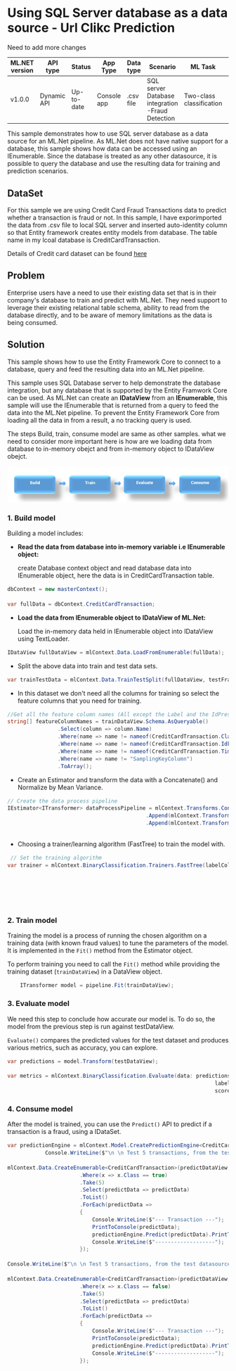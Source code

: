 #  Using SQL Server database as a data source - Url Clikc Prediction
Need to add more changes

| ML.NET version | API type          | Status                        | App Type    | Data type | Scenario            | ML Task                   | Algorithms                  |
|----------------|-------------------|-------------------------------|-------------|-----------|---------------------|---------------------------|-----------------------------|
| v1.0.0           | Dynamic API | Up-to-date | Console app | .csv file | SQL server Database integration -Fraud Detection | Two-class classification | FastTree Binary Classification |


This sample demonstrates how to use SQL server database as a data source for an ML.Net pipeline. As ML.Net does not have native support for a database, this sample shows how data can be accessed using an IEnumerable. Since the database is treated as any other datasource, it is possible to query the database and use the resulting data for training and prediction scenarios.

## DataSet

For this sample we are using Credit Card Fraud Transactions data to predict whether a transaction is fraud or not. In this sample, I have exporimported the data from .csv file to local SQL server and inserted auto-identity column so that Entity framework creates entity models from database. The table name in my lcoal database is CreditCardTransaction. 

Details of Credit card dataset can be found [here](./docs/Dataset_Details.txt)

## Problem
Enterprise users have a need to use their existing data set that is in their company's database to train and predict with ML.Net. They need support to leverage their existing relational table schema, ability to read from the database directly, and to be aware of memory limitations as the data is being consumed.

## Solution
This sample shows how to use the Entity Framework Core to connect to a database, query  and feed the resulting data into an ML.Net pipeline.

This sample uses SQL Database server to help demonstrate the database integration, but any database that is supported by the Entity Framwork Core can be used. As ML.Net can create an **IDataView** from an **IEnumerable**, this sample will use the IEnumerable that is returned from a query to feed the data into the ML.Net pipeline. To prevent the Entity Framework Core from loading all the data in from a result, a no tracking query is used. 

The steps Build, train, consume model are same as other samples. what we need to consider more important here is how are we loading data from database to in-memory obejct and from in-memory object to IDataView obejct.

![Build -> Train -> Evaluate -> Consume](../shared_content/modelpipeline.png)


### 1. Build model
Building a model includes:

 - **Read the data from database into in-memory variable i.e IEnumerable object:**

    create Database context object and read database data into IEnumerable object, here the data is in CreditCardTransaction table.

```csharp
dbContext = new masterContext();

var fullData = dbContext.CreditCardTransaction;
```

-  **Load the data from IEnumerable object to IDataView of ML.Net:** 

    Load the in-memory data held in IEnumerable object into IDataView using TextLoader. 

```csharp
IDataView fullDataView = mlContext.Data.LoadFromEnumerable(fullData);
```

- Split the above data into train and test data sets.

```csharp
var trainTestData = mlContext.Data.TrainTestSplit(fullDataView, testFraction: 0.2, seed: 1);
 ```

- In this dataset we don't need all the columns for training so select the feature columns that you need for training.

```csharp
//Get all the feature column names (All except the Label and the IdPreservationColumn)
string[] featureColumnNames = trainDataView.Schema.AsQueryable()
                .Select(column => column.Name)                               // Get alll the column names
                .Where(name => name != nameof(CreditCardTransaction.Class)) // Do not include the Label column
                .Where(name => name != nameof(CreditCardTransaction.Idkey))               // Do not include the IdPreservationColumn/StratificationColumn
                .Where(name => name != nameof(CreditCardTransaction.Time)) // Do not include the Time column. Not needed as feature column
                .Where(name => name != "SamplingKeyColumn")
                .ToArray();
```
- Create an Estimator and transform the data with a Concatenate() and Normalize by Mean Variance. 

```csharp
// Create the data process pipeline
IEstimator<ITransformer> dataProcessPipeline = mlContext.Transforms.Concatenate("Features", featureColumnNames)
                                            .Append(mlContext.Transforms.DropColumns(new string[] { "Time", nameof(CreditCardTransaction.Idkey) })
                                            .Append(mlContext.Transforms.NormalizeMeanVariance(inputColumnName: "Features",
                                                                                 outputColumnName: "FeaturesNormalizedByMeanVar")));
 ```                                                                                

- Choosing a trainer/learning algorithm (FastTree) to train the model with.

```csharp
 // Set the training algorithm
var trainer = mlContext.BinaryClassification.Trainers.FastTree(labelColumnName: nameof(CreditCardTransaction.Class),
                                                                                                featureColumnName: "FeaturesNormalizedByMeanVar",
                                                                                                numberOfLeaves: 20,
                                                                                                numberOfTrees: 100,
                                                                                                minimumExampleCountPerLeaf: 10,
                                                                                                learningRate: 0.2);
 ```                                                                                               
### 2. Train model
Training the model is a process of running the chosen algorithm on a training data (with known fraud values) to tune the parameters of the model. It is implemented in the `Fit()` method from the Estimator object.

To perform training you need to call the `Fit()` method while providing the training dataset (`trainDataView`) in a DataView object.

`````csharp    
    ITransformer model = pipeline.Fit(trainDataView);
`````

### 3. Evaluate model
We need this step to conclude how accurate our model is. To do so, the model from the previous step is run against testDataView.

`Evaluate()` compares the predicted values for the test dataset and produces various metrics, such as accuracy, you can explore.

```csharp
var predictions = model.Transform(testDataView);

var metrics = mlContext.BinaryClassification.Evaluate(data: predictions,
                                                                  labelColumnName: nameof(CreditCardTransaction.Class),
                                                                  scoreColumnName: "Score");
```

### 4. Consume model
After the model is trained, you can use the `Predict()` API to predict if a transaction is a fraud, using a IDataSet.

```csharp
var predictionEngine = mlContext.Model.CreatePredictionEngine<CreditCardTransaction, TransactionFraudPredictionWithContribution>(model);
            Console.WriteLine($"\n \n Test 5 transactions, from the test datasource, that should be predicted as fraud (true):");

mlContext.Data.CreateEnumerable<CreditCardTransaction>(predictDataView, reuseRowObject: false)
                       .Where(x => x.Class == true)
                       .Take(5)
                       .Select(predictData => predictData)
                       .ToList()
                       .ForEach(predictData =>
                       {
                           Console.WriteLine($"--- Transaction ---");
                           PrintToConsole(predictData);
                           predictionEngine.Predict(predictData).PrintToConsole();
                           Console.WriteLine($"-------------------");
                       });

Console.WriteLine($"\n \n Test 5 transactions, from the test datasource, that should NOT be predicted as fraud (false):");

mlContext.Data.CreateEnumerable<CreditCardTransaction>(predictDataView, reuseRowObject: false)
                       .Where(x => x.Class == false)
                       .Take(5)
                       .Select(predictData => predictData)
                       .ToList()
                       .ForEach(predictData =>
                       {
                           Console.WriteLine($"--- Transaction ---");
                           PrintToConsole(predictData);
                           predictionEngine.Predict(predictData).PrintToConsole();
                           Console.WriteLine($"-------------------");
                       });
```
